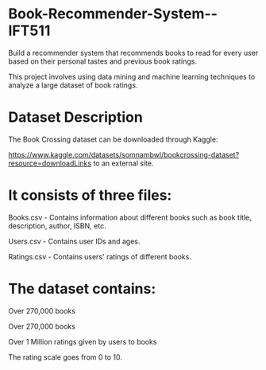 # Book-Recommender-System--IFT511
Build a recommender system that recommends books to read for every user based on their personal tastes and previous book ratings. 

This project involves using data mining and machine learning techniques to analyze a large dataset of book ratings.

# Dataset Description
The Book Crossing dataset can be downloaded through Kaggle:

https://www.kaggle.com/datasets/somnambwl/bookcrossing-dataset?resource=downloadLinks to an external site. 

# It consists of three files:

Books.csv - Contains information about different books such as book title, description, author, ISBN, etc. 

Users.csv - Contains user IDs and ages.

Ratings.csv - Contains users' ratings of different books. 

# The dataset contains:

Over 270,000 books

Over 270,000 books 

Over 1 Million ratings given by users to books

The rating scale goes from 0 to 10.
 
